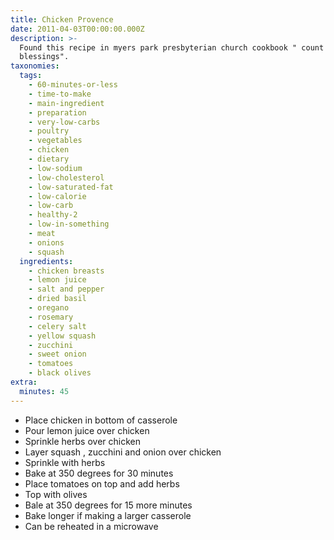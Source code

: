 ```yaml
---
title: Chicken Provence
date: 2011-04-03T00:00:00.000Z
description: >-
  Found this recipe in myers park presbyterian church cookbook " count our
  blessings".
taxonomies:
  tags:
    - 60-minutes-or-less
    - time-to-make
    - main-ingredient
    - preparation
    - very-low-carbs
    - poultry
    - vegetables
    - chicken
    - dietary
    - low-sodium
    - low-cholesterol
    - low-saturated-fat
    - low-calorie
    - low-carb
    - healthy-2
    - low-in-something
    - meat
    - onions
    - squash
  ingredients:
    - chicken breasts
    - lemon juice
    - salt and pepper
    - dried basil
    - oregano
    - rosemary
    - celery salt
    - yellow squash
    - zucchini
    - sweet onion
    - tomatoes
    - black olives
extra:
  minutes: 45
---
```

 - Place chicken in bottom of casserole
 - Pour lemon juice over chicken
 - Sprinkle herbs over chicken
 - Layer squash , zucchini and onion over chicken
 - Sprinkle with herbs
 - Bake at 350 degrees for 30 minutes
 - Place tomatoes on top and add herbs
 - Top with olives
 - Bale at 350 degrees for 15 more minutes
 - Bake longer if making a larger casserole
 - Can be reheated in a microwave
